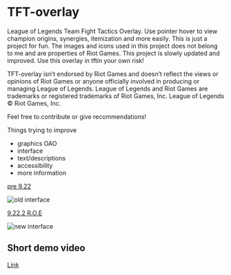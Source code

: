# TFT-overlay
League of Legends Team Fight Tactics Overlay. Use pointer hover to view champion origins, synergies, itemization and more easily. This is just a project for fun. The images and icons used in this project does not belong to me and are properties of Riot Games. This project is slowly updated and improved. Use this overlay in tftin your own risk!

TFT-overlay isn’t endorsed by Riot Games and doesn’t reflect the views or opinions of Riot Games
or anyone officially involved in producing or managing League of Legends. League of Legends and Riot Games are
trademarks or registered trademarks of Riot Games, Inc. League of Legends © Riot Games, Inc.
    
Feel free to contribute or give recommendations!

Things trying to improve
- graphics OAO
- interface 
- text/descriptions
- accessibility
- more information

[pre 9.22](https://github.com/jimwei0620/TFT-overlay/releases/tag/1)

![old interface](./pre9.22.1.JPG)

[9.22.2 R.O.E ](https://github.com/jimwei0620/TFT-overlay/releases/tag/9.22.2)

![new interface](./9.22.2.JPG)

## Short demo video

[Link](https://youtu.be/BbNc4m1Omn4)
